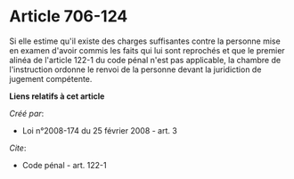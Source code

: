 # Article 706-124

Si elle estime qu'il existe des charges suffisantes contre la personne mise en examen d'avoir commis les faits qui lui sont
reprochés et que le premier alinéa de l'article 122-1 du code pénal n'est pas applicable, la chambre de l'instruction ordonne
le renvoi de la personne devant la juridiction de jugement compétente.

**Liens relatifs à cet article**

_Créé par_:

  - Loi n°2008-174 du 25 février 2008 - art. 3

_Cite_:

  - Code pénal - art. 122-1
